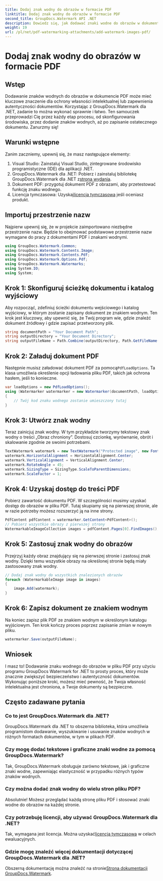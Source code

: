 ```yaml
---
title: Dodaj znak wodny do obrazów w formacie PDF
linktitle: Dodaj znak wodny do obrazów w formacie PDF
second_title: GroupDocs.Watermark API .NET
description: Dowiedz się, jak dodawać znaki wodne do obrazów w dokumentach PDF przy użyciu programu GroupDocs.Watermark dla platformy .NET, korzystając z naszego szczegółowego samouczka krok po kroku. Z łatwością zabezpiecz swoje pliki PDF.
weight: 19
url: /pl/net/pdf-watermarking-attachments/add-watermark-images-pdf/
---
```


# Dodaj znak wodny do obrazów w formacie PDF

## Wstęp
Dodawanie znaków wodnych do obrazów w dokumencie PDF może mieć kluczowe znaczenie dla ochrony własności intelektualnej lub zapewnienia autentyczności dokumentów. Korzystając z GroupDocs.Watermark dla .NET, zadanie to można wykonać sprawnie i łatwo. Ten samouczek przeprowadzi Cię przez każdy etap procesu, od skonfigurowania środowiska, przez dodanie znaków wodnych, aż po zapisanie ostatecznego dokumentu. Zanurzmy się!
## Warunki wstępne
Zanim zaczniemy, upewnij się, że masz następujące elementy:
1. Visual Studio: Zainstaluj Visual Studio, zintegrowane środowisko programistyczne (IDE) dla aplikacji .NET.
2.  GroupDocs.Watermark dla .NET: Pobierz i zainstaluj bibliotekę GroupDocs.Watermark dla .NET z[strona wydania](https://releases.groupdocs.com/Watermark/net/).
3. Dokument PDF: przygotuj dokument PDF z obrazami, aby przetestować funkcję znaku wodnego.
4.  Licencja tymczasowa: Uzyskaj[licencja tymczasowa](https://purchase.groupdocs.com/temporary-license/) jeśli oceniasz produkt.
## Importuj przestrzenie nazw
Najpierw upewnij się, że w projekcie zaimportowano niezbędne przestrzenie nazw. Będzie to obejmować podstawowe przestrzenie nazw wymagane do pracy z dokumentami PDF i znakami wodnymi.
```csharp
using GroupDocs.Watermark.Common;
using GroupDocs.Watermark.Contents.Image;
using GroupDocs.Watermark.Contents.Pdf;
using GroupDocs.Watermark.Options.Pdf;
using GroupDocs.Watermark.Watermarks;
using System.IO;
using System;
```
## Krok 1: Skonfiguruj ścieżkę dokumentu i katalog wyjściowy
Aby rozpocząć, zdefiniuj ścieżki dokumentu wejściowego i katalog wyjściowy, w którym zostanie zapisany dokument ze znakiem wodnym. Ten krok jest kluczowy, aby upewnić się, że Twój program wie, gdzie znaleźć dokument źródłowy i gdzie zapisać przetworzony plik.
```csharp
string documentPath = "Your Document Path";
string outputDirectory = "Your Document Directory";
string outputFileName = Path.Combine(outputDirectory, Path.GetFileName(documentPath));
```
## Krok 2: Załaduj dokument PDF
 Następnie musisz załadować dokument PDF za pomocą`PdfLoadOptions`. Ta klasa umożliwia określenie opcji ładowania pliku PDF, takich jak ochrona hasłem, jeśli to konieczne.
```csharp
var loadOptions = new PdfLoadOptions();
using (Watermarker watermarker = new Watermarker(documentPath, loadOptions))
{
    // Twój kod znaku wodnego zostanie umieszczony tutaj
}
```
## Krok 3: Utwórz znak wodny
Teraz zainicjuj znak wodny. W tym przykładzie tworzymy tekstowy znak wodny o treści „Obraz chroniony”. Dostosuj czcionkę, wyrównanie, obrót i skalowanie zgodnie ze swoimi potrzebami.
```csharp
TextWatermark watermark = new TextWatermark("Protected image", new Font("Arial", 8));
watermark.HorizontalAlignment = HorizontalAlignment.Center;
watermark.VerticalAlignment = VerticalAlignment.Center;
watermark.RotateAngle = 45;
watermark.SizingType = SizingType.ScaleToParentDimensions;
watermark.ScaleFactor = 1;
```
## Krok 4: Uzyskaj dostęp do treści PDF
Pobierz zawartość dokumentu PDF. W szczególności musimy uzyskać dostęp do obrazów w pliku PDF. Tutaj skupiamy się na pierwszej stronie, ale w razie potrzeby możesz rozszerzyć ją na inne strony.
```csharp
PdfContent pdfContent = watermarker.GetContent<PdfContent>();
// Pobierz wszystkie obrazy z pierwszej strony
WatermarkableImageCollection images = pdfContent.Pages[0].FindImages();
```
## Krok 5: Zastosuj znak wodny do obrazów
Przejrzyj każdy obraz znajdujący się na pierwszej stronie i zastosuj znak wodny. Dzięki temu wszystkie obrazy na określonej stronie będą miały zastosowany znak wodny.
```csharp
// Dodaj znak wodny do wszystkich znalezionych obrazów
foreach (WatermarkableImage image in images)
{
    image.Add(watermark);
}
```
## Krok 6: Zapisz dokument ze znakiem wodnym
Na koniec zapisz plik PDF ze znakiem wodnym w określonym katalogu wyjściowym. Ten krok kończy proces poprzez zapisanie zmian w nowym pliku.
```csharp
watermarker.Save(outputFileName);
```
## Wniosek
I masz to! Dodawanie znaku wodnego do obrazów w pliku PDF przy użyciu programu GroupDocs Watermark for .NET to prosty proces, który może znacznie zwiększyć bezpieczeństwo i autentyczność dokumentów. Wykonując poniższe kroki, możesz mieć pewność, że Twoja własność intelektualna jest chroniona, a Twoje dokumenty są bezpieczne.
## Często zadawane pytania
### Co to jest GroupDocs.Watermark dla .NET?
GroupDocs.Watermark dla .NET to obszerna biblioteka, która umożliwia programistom dodawanie, wyszukiwanie i usuwanie znaków wodnych w różnych formatach dokumentów, w tym w plikach PDF.
### Czy mogę dodać tekstowe i graficzne znaki wodne za pomocą GroupDocs.Watermark?
Tak, GroupDocs.Watermark obsługuje zarówno tekstowe, jak i graficzne znaki wodne, zapewniając elastyczność w przypadku różnych typów znaków wodnych.
### Czy można dodać znak wodny do wielu stron pliku PDF?
Absolutnie! Możesz przeglądać każdą stronę pliku PDF i stosować znaki wodne do obrazów na każdej stronie.
### Czy potrzebuję licencji, aby używać GroupDocs.Watermark dla .NET?
 Tak, wymagana jest licencja. Można uzyskać[licencja tymczasowa](https://purchase.groupdocs.com/temporary-license/) w celach ewaluacyjnych.
### Gdzie mogę znaleźć więcej dokumentacji dotyczącej GroupDocs.Watermark dla .NET?
 Obszerną dokumentację można znaleźć na stronie[Strona dokumentacji GroupDocs.Watermark](https://tutorials.groupdocs.com/Watermark/net/).